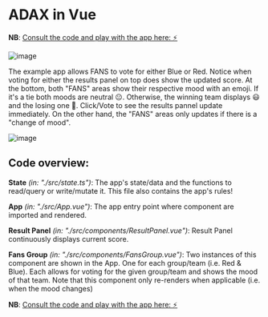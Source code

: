 # ADAX in Vue 

**NB**: [Consult the code and play with the app here: ⚡️](https://stackblitz.com/~/github.com/MirjamElad/Adax-Vue-Exp_0)

![image](https://github.com/user-attachments/assets/1639cfdc-9808-45de-8737-502efd01f2d1)

The example app allows FANS to vote for either Blue or Red. Notice when voting for either the results panel on top does show the updated score. At the bottom, both "FANS" areas show their respective mood with an emoji. If it's a tie both moods are neutral 😐. Otherwise, the winning team displays 😃 and the losing one 🤬. Click/Vote to see the results pannel update immediately. On the other hand, the "FANS" areas only updates if there is a "change of mood".

![image](https://github.com/user-attachments/assets/e9187244-7396-4d6b-94fa-fc7b2cea9142)


## Code overview:

**State** _(in: "./src/state.ts")_: The app's state/data and the functions to read/query or write/mutate it. This file also contains the app's rules!

**App** _(in: "./src/App.vue")_: The app entry point where component are imported and rendered.

**Result Panel** _(in: "./src/components/ResultPanel.vue")_: Result Panel continuously displays current score.

**Fans Group** _(in: "./src/components/FansGroup.vue")_: Two instances of this component are shown in the App. One for each group/team (i.e. Red & Blue). Each allows for voting for the given group/team and shows the mood of that team. Note that this component only re-renders when applicable (i.e. when the mood changes) 

**NB**: [Consult the code and play with the app here: ⚡️](https://stackblitz.com/~/github.com/MirjamElad/Adax-Vue-Exp_0)
